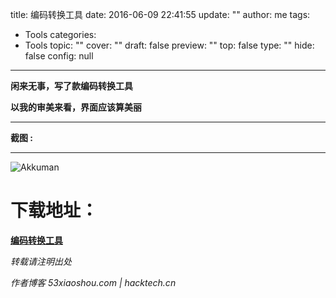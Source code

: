 title: 编码转换工具
date: 2016-06-09 22:41:55
update: ""
author: me
tags:
- Tools
categories:
- Tools
topic: ""
cover: ""
draft: false
preview: ""
top: false
type: ""
hide: false
config: null


---



**闲来无事，写了款编码转换工具**

**以我的审美来看，界面应该算美丽**

------

**截图 :**

------

![Akkuman](http://7xusrl.com1.z0.glb.clouddn.com/%E7%BC%96%E7%A0%81%E8%BD%AC%E6%8D%A2%E5%B7%A5%E5%85%B7.png)
<!--more-->
# 下载地址：

[**编码转换工具**](http://cloud.189.cn/t/yueaMb7VnmAb)


*转载请注明出处*

*作者博客 53xiaoshou.com | hacktech.cn*
